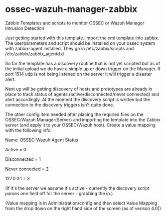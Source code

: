 # ossec-wazuh-manager-zabbix
Zabbix Templates and scripts to monitor OSSEC or Wazuh Manager Intrusion Detection

Just getting started with this template.  Import the xml template into zabbix.  The userparameters and script should be installed on your ossec system with zabbix-agent installed.  They go in /etc/zabbix/scripts and /etc/zabbix/zabbix_agentd.d

So far the template has a discovery routine that is not yet scripted but as of the initial upload we do have a simple up or down trigger on the Manager.  If port 1514 udp is not being listened on the server it will trigger a disaster alert.

Next up will be getting discovery of hosts and prototypes are already in place to track status of agents (active/disconnected/never connected) and alert accordingly.  At the moment the discovery script is written but the connection to the discovery triggers isn't quite done.

The other config item needed after placing the required files on the OSSEC/Wazuh Manager(Server) and importing the template into the Zabbix server (and apply it to your OSSEC/Wazuh host).  Create a value mapping with the following info:

Name: OSSEC-Wazuh Agent Status

Active = 0

Disconnected = 1

Never connected = 2

127.0.0.1 = 3

(If it's the server we assume it's active - currently the discovery script parses one field off for the server - grabbing the ip.)

(Value mapping is in Administration/config and then select Value Mapping from the drop down on the right hand side of the screen (as of verison 4.0))


